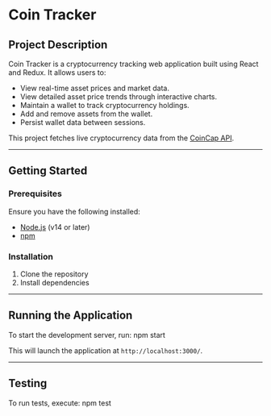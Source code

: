 # Coin Tracker

## Project Description
Coin Tracker is a cryptocurrency tracking web application built using React and Redux. It allows users to:

- View real-time asset prices and market data.
- View detailed asset price trends through interactive charts.
- Maintain a wallet to track cryptocurrency holdings.
- Add and remove assets from the wallet.
- Persist wallet data between sessions.

This project fetches live cryptocurrency data from the [CoinCap API](https://coincap.io/).

---

## Getting Started

### Prerequisites
Ensure you have the following installed:
- [Node.js](https://nodejs.org/) (v14 or later)
- [npm](https://www.npmjs.com/)

### Installation
1. Clone the repository
2. Install dependencies

---

## Running the Application
To start the development server, run: npm start

This will launch the application at `http://localhost:3000/`.

---

## Testing

To run tests, execute: npm test
